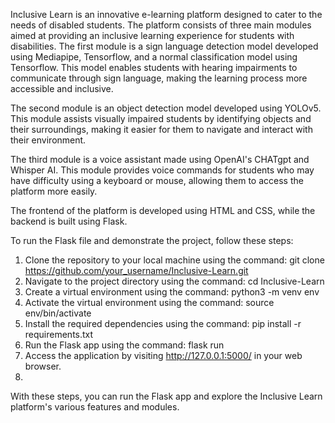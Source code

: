 Inclusive Learn is an innovative e-learning platform designed to cater to the needs of disabled students. The platform consists of three main modules aimed at providing an inclusive learning experience for students with disabilities.
The first module is a sign language detection model developed using Mediapipe, Tensorflow, and a normal classification model using Tensorflow. This model enables students with hearing impairments to communicate through sign language, making the learning process more accessible and inclusive.

The second module is an object detection model developed using YOLOv5. This module assists visually impaired students by identifying objects and their surroundings, making it easier for them to navigate and interact with their environment.

The third module is a voice assistant made using OpenAI's CHATgpt and Whisper AI. This module provides voice commands for students who may have difficulty using a keyboard or mouse, allowing them to access the platform more easily.

The frontend of the platform is developed using HTML and CSS, while the backend is built using Flask.

To run the Flask file and demonstrate the project, follow these steps:

1. Clone the repository to your local machine using the command: git clone https://github.com/your_username/Inclusive-Learn.git
2. Navigate to the project directory using the command: cd Inclusive-Learn
3. Create a virtual environment using the command: python3 -m venv env
4. Activate the virtual environment using the command: source env/bin/activate
5. Install the required dependencies using the command: pip install -r requirements.txt
6. Run the Flask app using the command: flask run
7. Access the application by visiting http://127.0.0.1:5000/ in your web browser.
8. 
With these steps, you can run the Flask app and explore the Inclusive Learn platform's various features and modules.




